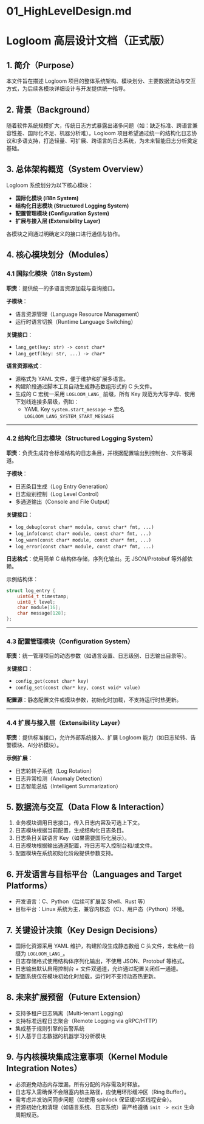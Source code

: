 # 01_HighLevelDesign.md

# Logloom 高层设计文档（正式版）

## 1. 简介（Purpose）
本文件旨在描述 Logloom 项目的整体系统架构、模块划分、主要数据流动与交互方式，为后续各模块详细设计与开发提供统一指导。

## 2. 背景（Background）
随着软件系统规模扩大，传统日志方式暴露出诸多问题（如：缺乏标准、跨语言兼容性差、国际化不足、机器分析难）。Logloom 项目希望通过统一的结构化日志协议和多语支持，打造轻量、可扩展、跨语言的日志系统，为未来智能日志分析奠定基础。

## 3. 总体架构概览（System Overview）

Logloom 系统划分为以下核心模块：

- **国际化模块 (i18n System)**
- **结构化日志模块 (Structured Logging System)**
- **配置管理模块 (Configuration System)**
- **扩展与接入层 (Extensibility Layer)**

各模块之间通过明确定义的接口进行通信与协作。

## 4. 核心模块划分（Modules）

### 4.1 国际化模块（i18n System）
**职责**：提供统一的多语言资源加载与查询接口。

**子模块**：
- 语言资源管理（Language Resource Management）
- 运行时语言切换（Runtime Language Switching）

**关键接口**：
- `lang_get(key: str) -> const char*`
- `lang_getf(key: str, ...) -> char*`

**语言资源格式**：
- 源格式为 YAML 文件，便于维护和扩展多语言。
- 构建阶段通过脚本工具自动生成静态数组形式的 C 头文件。
- 生成的 C 宏统一采用 `LOGLOOM_LANG_` 前缀，所有 Key 规范为大写字母、使用下划线连接多层级，例如：
  - YAML Key `system.start_message` → 宏名 `LOGLOOM_LANG_SYSTEM_START_MESSAGE`

---

### 4.2 结构化日志模块（Structured Logging System）
**职责**：负责生成符合标准结构的日志条目，并根据配置输出到控制台、文件等渠道。

**子模块**：
- 日志条目生成（Log Entry Generation）
- 日志级别控制（Log Level Control）
- 多通道输出（Console and File Output）

**关键接口**：
- `log_debug(const char* module, const char* fmt, ...)`
- `log_info(const char* module, const char* fmt, ...)`
- `log_warn(const char* module, const char* fmt, ...)`
- `log_error(const char* module, const char* fmt, ...)`

**日志格式**：使用简单 C 结构体存储，序列化输出。无 JSON/Protobuf 等外部依赖。

示例结构体：
```c
struct log_entry {
    uint64_t timestamp;
    uint8_t level;
    char module[16];
    char message[128];
};
```

---

### 4.3 配置管理模块（Configuration System）
**职责**：统一管理项目的动态参数（如语言设置、日志级别、日志输出目录等）。

**关键接口**：
- `config_get(const char* key)`
- `config_set(const char* key, const void* value)`

**配置源**：静态配置文件或模块参数，初始化时加载，不支持运行时热更新。

---

### 4.4 扩展与接入层（Extensibility Layer）
**职责**：提供标准接口，允许外部系统接入、扩展 Logloom 能力（如日志轮转、告警模块、AI分析模块）。

**示例扩展**：
- 日志轮转子系统（Log Rotation）
- 日志异常检测（Anomaly Detection）
- 日志智能总结（Intelligent Summarization）


## 5. 数据流与交互（Data Flow & Interaction）

1. 业务模块调用日志接口，传入日志内容及可选上下文。
2. 日志模块根据当前配置，生成结构化日志条目。
3. 日志条目关联语言 Key（如果需要国际化展示）。
4. 日志模块根据输出通道配置，将日志写入控制台和/或文件。
5. 配置模块在系统初始化阶段提供参数支持。


## 6. 开发语言与目标平台（Languages and Target Platforms）

- 开发语言：C、Python（后续可扩展至 Shell、Rust 等）
- 目标平台：Linux 系统为主，兼容内核态（C）、用户态（Python）环境。


## 7. 关键设计决策（Key Design Decisions）

- 国际化资源采用 YAML 维护，构建阶段生成静态数组 C 头文件，宏名统一前缀为 `LOGLOOM_LANG_`。
- 日志存储格式使用结构体序列化输出，不使用 JSON、Protobuf 等格式。
- 日志输出默认启用控制台 + 文件双通道，允许通过配置关闭任一通道。
- 配置系统仅在模块初始化时加载，运行时不支持动态热更新。


## 8. 未来扩展预留（Future Extension）

- 支持多租户日志隔离（Multi-tenant Logging）
- 支持标准远程日志聚合（Remote Logging via gRPC/HTTP）
- 集成基于规则引擎的告警系统
- 引入基于日志数据的机器学习分析模块


## 9. 与内核模块集成注意事项（Kernel Module Integration Notes）

- 必须避免动态内存泄漏，所有分配的内存需及时释放。
- 日志写入需确保不会阻塞内核主路径，应使用环形缓冲区（Ring Buffer）。
- 需考虑并发访问同步问题（如使用 spinlock 保证缓冲区线程安全）。
- 资源初始化和清理（如语言系统、日志系统）需严格遵循 `init -> exit` 生命周期规范。
